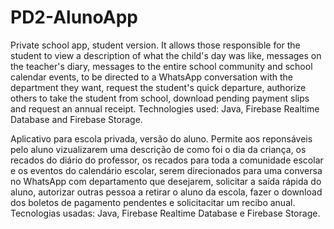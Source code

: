 # PD2-AlunoApp
Private school app, student version. It allows those responsible for the student to view a description of what the child's day was like, messages on the teacher's diary, messages to the entire school community and school calendar events, to be directed to a WhatsApp conversation with the department they want, request the student's quick departure, authorize others to take the student from school, download pending payment slips and request an annual receipt.
Technologies used: Java, Firebase Realtime Database and Firebase Storage.

Aplicativo para escola privada, versão do aluno. Permite aos reponsáveis pelo aluno vizualizarem uma descrição de como foi o dia da criança, os recados do diário do professor, os recados para toda a comunidade escolar e os eventos do calendário escolar, serem direcionados para uma conversa no WhatsApp com departamento que desejarem, solicitar a saída rápida do aluno, autorizar outras pessoa a retirar o aluno da escola, fazer o download dos boletos de pagamento pendentes e solicitacitar um recibo anual.
Tecnologias usadas: Java, Firebase Realtime Database e Firebase Storage.
